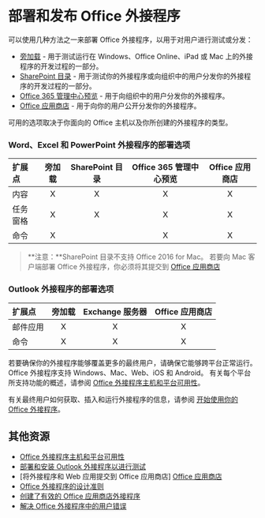 
# 部署和发布 Office 外接程序


可以使用几种方法之一来部署 Office 外接程序，以用于对用户进行测试或分发：

- [旁加载](../testing/create-a-network-shared-folder-catalog-for-task-pane-and-content-add-ins.md) - 用于测试运行在 Windows、Office Online、iPad 或 Mac 上的外接程序的开发过程的一部分。
- [SharePoint 目录](publish-task-pane-and-content-add-ins-to-an-add-in-catalog.md) - 用于测试你的外接程序或向组织中的用户分发你的外接程序的开发过程的一部分。
- [Office 365 管理中心预览](https://support.office.com/en-ie/article/Deploy-Office-Add-Ins-in-Office-365-737e8c86-be63-44d7-bf02-492fa7cd9c3f?ui=en-US&rs=en-IE&ad=IE) - 用于向组织中的用户分发你的外接程序。
- [Office 应用商店] - 用于向你的用户公开分发你的外接程序。

可用的选项取决于你面向的 Office 主机以及你所创建的外接程序的类型。

### Word、Excel 和 PowerPoint 外接程序的部署选项

| 扩展点            | 旁加载 | SharePoint 目录 | Office 365 管理中心预览 | Office 应用商店 |
|:----------------|:-----------:|:------------------:|:-------------------------------:|:------------:|
| 内容         | X           | X                  | X                               | X            |
| 任务窗格       | X           | X                  | X                               | X            |
| 命令         | X           |                    | X                               | X            |

> **注意：**SharePoint 目录不支持 Office 2016 for Mac。 若要向 Mac 客户端部署 Office 外接程序，你必须将其提交到 [Office 应用商店]    

### Outlook 外接程序的部署选项

| 扩展点     | 旁加载 | Exchange 服务器 | Office 应用商店 |
|:---------|:-----------:|:---------------:|:------------:|
| 邮件应用 | X           | X               | X            |
| 命令  | X           | X               | X            |

若要确保你的外接程序能够覆盖更多的最终用户，请确保它能够跨平台正常运行。 Office 外接程序支持 Windows、Mac、Web、iOS 和 Android。 有关每个平台所支持功能的概述，请参阅 [Office 外接程序主机和平台可用性]。   

有关最终用户如何获取、插入和运行外接程序的信息，请参阅 [开始使用你的 Office 外接程序](https://support.office.com/en-ie/article/Start-using-your-Office-Add-in-82e665c4-6700-4b56-a3f3-ef5441996862?ui=en-US&rs=en-IE&ad=IE)。

## 其他资源

- [Office 外接程序主机和平台可用性]
- [部署和安装 Outlook 外接程序以进行测试](../outlook/testing-and-tips.md) 
- [将外接程序和 Web 应用提交到 Office 应用商店] [Office 应用商店]
- [Office 外接程序的设计准则](../design/add-in-design)
- [创建了有效的 Office 应用商店外接程序](https://msdn.microsoft.com/en-us/library/jj635874.aspx)
- [解决 Office 外接程序中的用户错误](../testing/testing-and-troubleshooting.md)

[Office 应用商店]: http://msdn.microsoft.com/library/ff075782-1303-4517-91cc-b3d730e9b9ae%28Office.15%29.aspx
[Office 外接程序主机和平台可用性]: http://dev.office.com/add-in-availability
